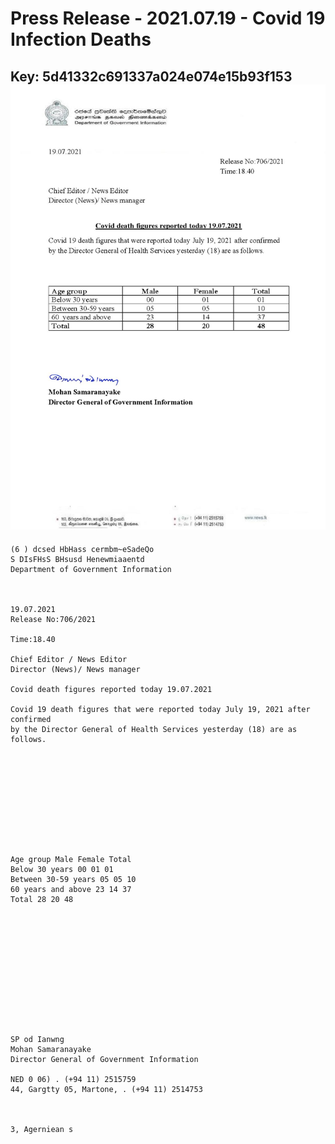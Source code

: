 # Press Release  - 2021.07.19 - Covid 19 Infection Deaths 
Key: 5d41332c691337a024e074e15b93f153 
![img](img/5d41332c691337a024e074e15b93f153.jpg)
---
```
(6 ) dcsed HbHass cermbm~eSadeQo
S DIsFHsS BHsusd Henewmiaaentd
Department of Government Information

 

19.07.2021
Release No:706/2021

Time:18.40

Chief Editor / News Editor
Director (News)/ News manager

Covid death figures reported today 19.07.2021

Covid 19 death figures that were reported today July 19, 2021 after confirmed
by the Director General of Health Services yesterday (18) are as follows.

 

 

 

 

 

Age group Male Female Total
Below 30 years 00 01 01
Between 30-59 years 05 05 10
60 years and above 23 14 37
Total 28 20 48

 

 

 

 

 

 

SP od Ianwng
Mohan Samaranayake
Director General of Government Information

NED 0 06) . (+94 11) 2515759
44, Gargtty 05, Martone, . (+94 11) 2514753

   

3, Agerniean s

```
